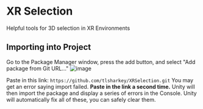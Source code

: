 # XR Selection

Helpful tools for 3D selection in XR Environments

## Importing into Project
Go to the Package Manager window, press the add button, and select "Add package from Git URL..."
![image](https://user-images.githubusercontent.com/33668799/116729324-e3b13a80-a99b-11eb-9009-ade4d52a5aee.png)

Paste in this link: `https://github.com/tlsharkey/XRSelection.git`
You may get an error saying import failed. **Paste in the link a second time.**
Unity will then import the package and display a series of errors in the Console. Unity will automatically fix all of these, you can safely clear them.
